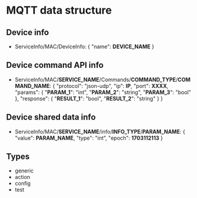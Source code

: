 # MQTT data structure 


## Device info

- ServiceInfo/MAC/DeviceInfo:
    {
        "name": **DEVICE_NAME**
    }


## Device command API info

- ServiceInfo/MAC/**SERVICE_NAME**/Commands/**COMMAND_TYPE**/**COMMAND_NAME**:
    {
        "protocol": "json-udp",
        "ip": **IP**,
        "port": **XXXX**,
        "params": {
            "**PARAM_1**": "int",
            "**PARAM_2**": "string",
            "**PARAM_3**": "bool"
        },
        "response": {
            "**RESULT_1**": "bool",
            "**RESULT_2**": "string"
        }
    }


## Device shared data info

- ServiceInfo/MAC/**SERVICE_NAME**/info/**INFO_TYPE**/**PARAM_NAME**:
    {
        "value": **PARAM_NAME**,
        "type": "int",
        "epoch": **1703112113**
    }


## Types

- generic
- action
- config
- test